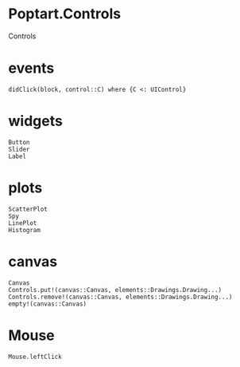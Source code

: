 # Poptart.Controls

Controls

# events
```@docs
didClick(block, control::C) where {C <: UIControl}
```

# widgets
```@docs
Button
Slider
Label
```

# plots
```@docs
ScatterPlot
Spy
LinePlot
Histogram
```

# canvas
```@docs
Canvas
Controls.put!(canvas::Canvas, elements::Drawings.Drawing...)
Controls.remove!(canvas::Canvas, elements::Drawings.Drawing...)
empty!(canvas::Canvas)
```

# Mouse
```@docs
Mouse.leftClick
```
